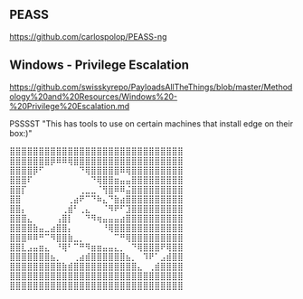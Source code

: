 ## PEASS
https://github.com/carlospolop/PEASS-ng

## Windows - Privilege Escalation 
https://github.com/swisskyrepo/PayloadsAllTheThings/blob/master/Methodology%20and%20Resources/Windows%20-%20Privilege%20Escalation.md

PSSSST "This has tools to use on certain machines that install edge on their box:)"

⣿⣿⣿⣿⣿⣿⣿⣿⣿⣿⣿⣿⣿⣿⣿⣿⣿⣿⣿⣿⣿⣿⣿⣿⣿⣿⣿⣿⣿⣿
⣿⣿⣿⣿⣿⣿⣿⡿⠿⠿⢿⣿⣿⣿⣿⣿⣿⣿⣿⣿⣿⣿⣿⣿⣿⣿⣿⣿⣿⣿
⣿⣿⣿⣿⡿⠋⠀⠀⠀⠀⠀⠀⠙⢿⣿⣿⣿⣿⣿⠿⢿⣿⣿⣿⣿⣿⣿⣿⣿⣿
⣿⣿⣿⠏⠀⠀⠀⠀⠀⠀⠀⠀⠀⠀⠙⢿⣿⣿⣶⣤⣤⣿⣿⣿⣿⣿⣿⣿⣿⣿
⣿⣿⡏⠀⠀⠀⠀⠀⠀⠀⠀⠀⢀⣀⣀⠈⢻⣿⠿⠿⣬⣿⣿⣿⣿⣿⣿⣿⣿⣿
⣿⣿⠀⠀⠀⠀⠀⠀⠀⠀⢀⣴⠟⠉⠙⠷⣄⠙⣷⣴⣿⣿⣿⣿⣿⣿⣿⣿⣿⣿
⣿⣿⡄⠀⠀⠀⠀⠀⠀⢀⣾⠃⢀⣄⠀⠀⠈⠻⠟⠋⣹⣿⣿⣿⣿⣿⣿⣿⣿⣿
⣿⣿⣿⣄⠀⠀⠀⠀⢠⣿⡇⠀⠀⠙⠻⢶⣤⣤⣤⣴⣿⣿⣿⣿⣿⣿⣿⣿⣿⣿
⣿⣿⣿⣿⣷⣤⣀⣴⣿⣿⡄⠀⠀⠀⠀⠀⠘⢿⣿⣿⣿⣿⣿⣿⣿⣿⣿⣿⣿⣿
⣿⣿⣿⠿⠿⠛⠉⠻⣿⣿⣷⣀⡀⠀⠀⠀⠀⠀⠉⠛⢿⣿⣿⣿⣿⣿⣿⣿⣿⣿
⣿⣿⣇⣠⣤⣶⣄⠀⠘⢿⠃⠉⠛⠻⣶⣶⣤⣤⣄⡀⠀⠙⢿⣿⣿⣿⠟⢿⣿⣿
⣿⣿⣿⣿⣿⣿⣿⣦⡀⠀⠀⢀⣴⣾⣿⣿⣿⣿⣿⣿⣦⡀⠀⠹⠟⠁⣠⣾⣿⣿
⣿⣿⣿⣿⣿⣿⣿⣿⣿⣷⣾⣿⣿⣿⣿⣿⣿⣿⣿⣿⣿⣿⣄⠀⢀⣾⣿⣿⣿⣿
⣿⣿⣿⣿⣿⣿⣿⣿⣿⣿⣿⣿⣿⣿⣿⣿⣿⣿⣿⣿⣿⣿⣿⣿⣿⣿⣿⣿⣿⣿
⣿⣿⣿⣿⣿⣿⣿⣿⣿⣿⣿⣿⣿⣿⣿⣿⣿⣿⣿⣿⣿⣿⣿⣿⣿⣿⣿⣿⣿⣿
